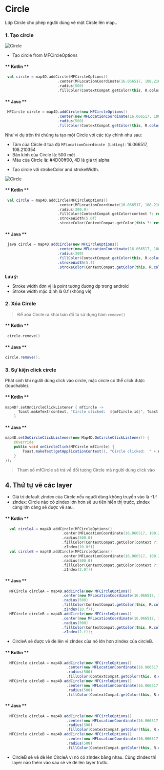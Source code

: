 # Circle

Lớp Circle cho phép người dùng vẽ một Circle lên map..

### 1. Tạo circle

![Circle](../../resources/6-circle.png)

- Tạo circle from MFCircleOptions 

<!-- tabs:start -->
#### ** Kotlin **
```kotlin
 val circle = map4D.addCircle(MFCircleOptions()
                        .center(MFLocationCoordinate(16.066517, 108.210354))
                        .radius(500)
                        .fillColor(ContextCompat.getColor(this, R.color.redWithAlphaThirtyPercent)))
```
#### ** Java **
```java
 MFCircle circle = map4D.addCircle(new MFCircleOptions()
                        .center(new MFLocationCoordinate(16.066517, 108.210354))
                        .radius(500)
                        .fillColor(ContextCompat.getColor(this, R.color.redWithAlphaThirtyPercent)));
```
<!-- tabs:end -->

Như ví dụ trên thì chúng ta tạo một Circle với các tùy chỉnh như sau:
* Tâm của Circle ở tọa độ `MFLocationCoordinate (LatLng)`: 16.066517, 108.210354
* Bán kính của Circle là: 500 mét
* Màu của Circle là: #4D00ff00, 4D là giá trị alpha

- Tạo circle với strokeColor and strokeWidth.

![Circle](../../resources/6-circle-stroke.jpg)

<!-- tabs:start -->
#### ** Kotlin **
```kotlin
 val circle = map4D.addCircle(MFCircleOptions()
                        .center(MFLocationCoordinate(16.066517, 108.210354))
                        .radius(300.0)
                        .fillColor(ContextCompat.getColor(context ?: return, R.color.green))
                        .strokeWidth(5.0f)
                        .strokeColor(ContextCompat.getColor(this ?: return, R.color.red)))
```

#### ** Java **
```java
 java circle = map4D.addCircle(new MFCircleOptions()
                        .center(new MFLocationCoordinate(16.066517, 108.210354))
                        .radius(300)
                        .fillColor(ContextCompat.getColor(this, R.color.green))
                        .strokeWidth(5.f)
                        .strokeColor(ContextCompat.getColor(this, R.color.red)));
```

<!-- tabs:end -->
**Lưu ý:**

   - Stroke width đơn vị là point tương đương dp trong android
   - Stroke width mặc định là 0.f (không vẽ)
   
### 2. Xóa Circle

> Để xóa Circle ra khỏi bản đồ ta sử dụng hàm `remove()`

<!-- tabs:start -->
#### ** Kotlin **
```kotlin
 circle.remove()
```

#### ** Java **
```java
circle.remove();
```
<!-- tabs:end -->

### 3. Sự kiện click circle

Phát sinh khi người dùng click vào circle, mặc circle có thể click được (touchable).

<!-- tabs:start -->
#### ** Kotlin **
```kotlin
map4D?.setOnCircleClickListener { mfCircle ->
      Toast.makeText(context, "Circle clicked:  ${mfCircle.id}", Toast.LENGTH_SHORT).show()
    }
```
#### ** Java **
```java
map4D.setOnCircleClickListener(new Map4D.OnCircleClickListener() {
    @Override
    public void onCircleClick(MFCircle mfCircle) {
        Toast.makeText(getApplicationContext(), "Circle clicked:  " + mfCircle.getId(), Toast.LENGTH_SHORT).show();
    }
});
```
<!-- tabs:end -->

> Tham số mfCircle sẽ trả về đối tượng Circle mà người dùng click vào

## 4. Thứ tự vẽ các layer

- Giá trị default zIndex của Circle nếu người dùng không truyền vào là -1.f
- zIndex: Circle nào có zIndex lớn hơn sẽ ưu tiên hiển thị trước, zIndex càng lớn càng sẽ được vẽ sau.

<!-- tabs:start -->
#### ** Kotlin **
```kotlin
  val circleA = map4D.addCircle(MFCircleOptions()
                          .center(MFLocationCoordinate(16.066517, 108.210354))
                          .radius(500.0)
                          .fillColor(ContextCompat.getColor(context ?: return, R.color.green))
                          .zIndex(10.0f))
  val circleB = map4D.addCircle(MFCircleOptions()
                          .center(MFLocationCoordinate(16.066517, 108.210354))
                          .radius(500.0)
                          .fillColor(ContextCompat.getColor(context ?: return, R.color.red))
                          .zIndex(2.0f))
```

#### ** Java **
```java
  MFCircle circleA = map4D.addCircle(new MFCircleOptions()
                          .center(new MFLocationCoordinate(16.066517, 108.210354))
                          .radius(500)
                          .fillColor(ContextCompat.getColor(this, R.color.green))
                          .zIndex(10.f));
  MFCircle circleB = map4D.addCircle(new MFCircleOptions()
                          .center(new MFLocationCoordinate(16.066517, 108.210354))
                          .radius(500)
                          .fillColor(ContextCompat.getColor(this, R.color.red))
                          .zIndex(2.f));
```

<!-- tabs:end -->
- CircleA sẽ được vẽ đè lên vì zIndex của nó lớn hơn zIndex của circleB.

<!-- tabs:start -->

#### ** Kotlin **
```java
  MFCircle circleA = map4D.addCircle(new MFCircleOptions()
                            .center(new MFLocationCoordinate(16.066517, 108.210354))
                            .radius(500)
                            .fillColor(ContextCompat.getColor(this, R.color.red)));
  MFCircle circleB = map4D.addCircle(new MFCircleOptions()
                            .center(new MFLocationCoordinate(16.066517, 108.210354))
                            .radius(500)
                            .fillColor(ContextCompat.getColor(this, R.color.green)));
```
#### ** Java **
```java
  MFCircle circleA = map4D.addCircle(new MFCircleOptions()
                            .center(new MFLocationCoordinate(16.066517, 108.210354))
                            .radius(500)
                            .fillColor(ContextCompat.getColor(this, R.color.red)));
  MFCircle circleB = map4D.addCircle(new MFCircleOptions()
                            .center(new MFLocationCoordinate(16.066517, 108.210354))
                            .radius(500)
                            .fillColor(ContextCompat.getColor(this, R.color.green)));
```

<!-- tabs:end -->
- CircleB sẽ vẽ đè lên CircleA vì nó có zIndex bằng nhau. Cùng zIndex thì layer nào thêm vào sau sẽ vẽ đè lên layer trước.
